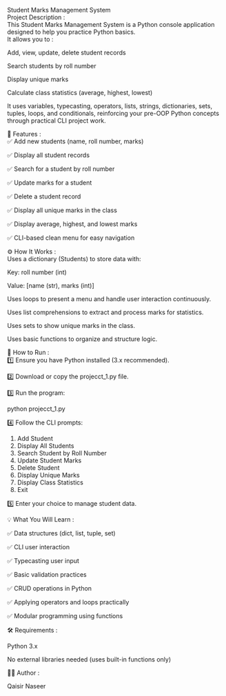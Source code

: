  Student Marks Management System
 <br>
 Project Description :
<br>
This Student Marks Management System is a Python console application designed to help you practice Python basics.
<br>
It allows you to :

Add, view, update, delete student records

Search students by roll number

Display unique marks

Calculate class statistics (average, highest, lowest)

It uses variables, typecasting, operators, lists, strings, dictionaries, sets, tuples, loops, and conditionals, reinforcing your pre-OOP Python concepts through practical CLI project work.

🎯 Features :
<br>
✅ Add new students (name, roll number, marks)

✅ Display all student records

✅ Search for a student by roll number

✅ Update marks for a student

✅ Delete a student record

✅ Display all unique marks in the class

✅ Display average, highest, and lowest marks

✅ CLI-based clean menu for easy navigation

⚙️ How It Works :
<br>
Uses a dictionary (Students) to store data with:

Key: roll number (int)

Value: [name (str), marks (int)]

Uses loops to present a menu and handle user interaction continuously.

Uses list comprehensions to extract and process marks for statistics.

Uses sets to show unique marks in the class.

Uses basic functions to organize and structure logic.

🚀 How to Run :
<br>
1️⃣ Ensure you have Python installed (3.x recommended).

2️⃣ Download or copy the projecct_1.py file.

3️⃣ Run the program:

python projecct_1.py

4️⃣ Follow the CLI prompts:

1. Add Student
2. Display All Students
3. Search Student by Roll Number
4. Update Student Marks
5. Delete Student
6. Display Unique Marks
7. Display Class Statistics
8. Exit

5️⃣ Enter your choice to manage student data.

💡 What You Will Learn :

✅ Data structures (dict, list, tuple, set)

✅ CLI user interaction

✅ Typecasting user input

✅ Basic validation practices

✅ CRUD operations in Python

✅ Applying operators and loops practically

✅ Modular programming using functions

🛠️ Requirements :

Python 3.x

No external libraries needed (uses built-in functions only)

👨‍💻 Author :

Qaisir Naseer